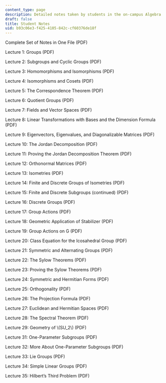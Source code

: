 ```yaml
---
content_type: page
description: Detailed notes taken by students in the on-campus Algebra I class
draft: false
title: Student Notes
uid: b93c06e3-f425-4105-842c-cf60376de18f
---
```

Complete Set of Notes in One File (PDF)

Lecture 1: Groups (PDF)

Lecture 2: Subgroups and Cyclic Groups (PDF)

Lecture 3: Homomorphisms and Isomorphisms (PDF)

Lecture 4: Isomorphisms and Cosets (PDF)

Lecture 5: The Correspondence Theorem (PDF)

Lecture 6: Quotient Groups (PDF)

Lecture 7: Fields and Vector Spaces (PDF)

Lecture 8: Linear Transformations with Bases and the Dimension Formula (PDF)

Lecture 9: Eigenvectors, Eigenvalues, and Diagonalizable Matrices (PDF)

Lecture 10: The Jordan Decomposition (PDF)

Lecture 11: Proving the Jordan Decomposition Theorem (PDF)

Lecture 12: Orthonormal Matrices (PDF)

Lecture 13: Isometries (PDF)

Lecture 14: Finite and Discrete Groups of Isometries (PDF)

Lecture 15: Finite and Discrete Subgroups (continued) (PDF)

Lecture 16: Discrete Groups (PDF)

Lecture 17: Group Actions (PDF)

Lecture 18: Geometric Application of Stabilizer (PDF)

Lecture 19: Group Actions on G (PDF)

Lecture 20: Class Equation for the Icosahedral Group (PDF)

Lecture 21: Symmetric and Alternating Groups (PDF)

Lecture 22: The Sylow Theorems (PDF)

Lecture 23: Proving the Sylow Theorems (PDF)

Lecture 24: Symmetric and Hermitian Forms (PDF)

Lecture 25: Orthogonality (PDF)

Lecture 26: The Projection Formula (PDF)

Lecture 27: Euclidean and Hermitian Spaces (PDF)

Lecture 28: The Spectral Theorem (PDF)

Lecture 29: Geometry of \\(SU_2\\) (PDF)

Lecture 31: One-Parameter Subgroups (PDF)

Lecture 32: More About One-Parameter Subgroups (PDF)

Lecture 33: Lie Groups (PDF)

Lecture 34: Simple Linear Groups (PDF)

Lecture 35: Hilbert’s Third Problem (PDF)